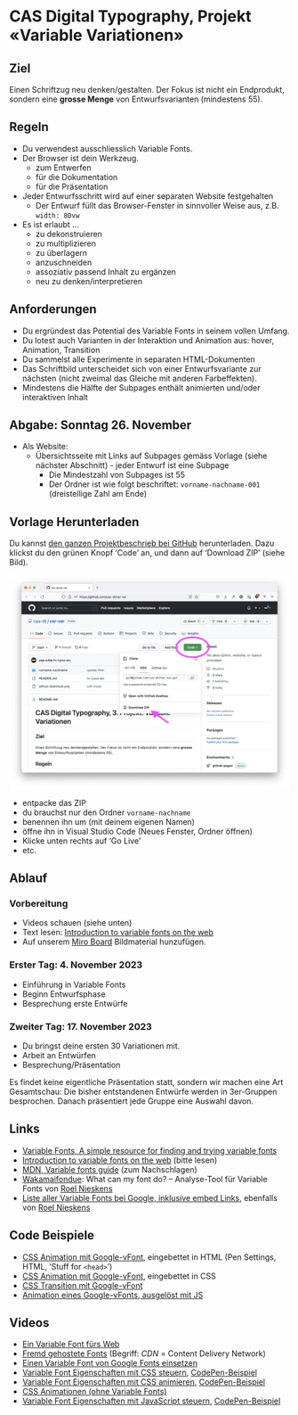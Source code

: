 # CAS Digital Typography, Projekt «Variable Variationen»

## Ziel

Einen Schriftzug neu denken/gestalten. Der Fokus ist nicht ein Endprodukt, sondern eine **grosse Menge** von Entwurfsvarianten (mindestens 55).

## Regeln

- Du verwendest ausschliesslich Variable Fonts.
- Der Browser ist dein Werkzeug.
  - zum  Entwerfen
  - für die Dokumentation
  - für die Präsentation
- Jeder Entwurfsschritt wird auf einer separaten Website festgehalten
  - Der Entwurf füllt das Browser-Fenster in sinnvoller Weise aus, z.B. `width: 80vw`
- Es ist erlaubt ...
  - zu dekonstruieren
  - zu multiplizieren
  - zu überlagern
  - anzuschneiden
  - assoziativ passend Inhalt zu ergänzen
  - neu zu denken/interpretieren

## Anforderungen

- Du ergründest das Potential des Variable Fonts in seinem vollen Umfang.
- Du lotest auch Varianten in der Interaktion und Animation aus: hover, Animation, Transition
- Du sammelst alle Experimente in separaten HTML-Dokumenten
- Das Schriftbild unterscheidet sich von einer Entwurfsvariante zur nächsten (nicht zweimal das Gleiche mit anderen Farbeffekten).
 - Mindestens die Hälfte der Subpages enthält animierten und/oder interaktiven Inhalt

## Abgabe: Sonntag 26. November

- Als Website:
  - Übersichtsseite mit Links auf Subpages gemäss Vorlage (siehe nächster Abschnitt)
  - jeder Entwurf ist eine Subpage
    - Die Mindestzahl von Subpages ist 55
    - Der Ordner ist wie folgt beschriftet: `vorname-nachname-001` (dreistellige Zahl am Ende)

## Vorlage Herunterladen

Du kannst [den ganzen Projektbeschrieb bei GitHub](https://github.com/cas-dt/var-var) herunterladen. Dazu klickst du den grünen Knopf ‘Code’ an, und dann auf ‘Download ZIP’ (siehe Bild).

![](github-download.png)

- entpacke das ZIP
- du brauchst nur den Ordner `vorname-nachname`
- benennen ihn um (mit deinem eigenen Namen)
- öffne ihn in Visual Studio Code (Neues Fenster, Ordner öffnen)
- Klicke unten rechts auf ‘Go Live’
- etc.

## Ablauf

### Vorbereitung

- Videos schauen (siehe unten)
- Text lesen: [Introduction to variable fonts on the web](https://web.dev/variable-fonts/)
- Auf unserem [Miro Board](https://miro.com/app/board/uXjVPMeIYus=/) Bildmaterial hunzufügen.

### Erster Tag: 4. November 2023

- Einführung in Variable Fonts
- Beginn Entwurfsphase
- Besprechung erste Entwürfe

### Zweiter Tag: 17. November 2023

- Du bringst deine ersten 30 Variationen mit.
- Arbeit an Entwürfen
- Besprechung/Präsentation

Es findet keine eigentliche Präsentation statt, sondern wir machen eine Art Gesamtschau: Die bisher entstandenen Entwürfe werden in 3er-Gruppen besprochen. Danach präsentiert jede Gruppe eine Auswahl davon.

## Links

- [Variable Fonts, A simple resource for finding and trying variable fonts](https://v-fonts.com/)
 - [Introduction to variable fonts on the web](https://web.dev/variable-fonts/) (bitte lesen)
 - [MDN, Variable fonts guide](https://developer.mozilla.org/en-US/docs/Web/CSS/CSS_Fonts/Variable_Fonts_Guide) (zum Nachschlagen)
 - [Wakamaifondue](https://wakamaifondue.com/beta/): What can my font do? – Analyse-Tool für Variable Fonts von [Roel Nieskens](https://pixelambacht.nl/)
 - [Liste aller Variable Fonts bei Google, inklusive embed Links](https://pixelambacht.nl/google-variable-fonts-links/), ebenfalls von [Roel Nieskens](https://pixelambacht.nl/)

## Code Beispiele

 - [CSS Animation mit Google-vFont](https://codepen.io/oolong32/pen/PobPmEL), eingebettet in HTML (Pen Settings, HTML, ‘Stuff for `<head>`’)
 - [CSS Animation mit Google-vFont](https://codepen.io/oolong32/pen/zYdJzxN), eingebettet in CSS
 - [CSS Transition mit Google-vFont](https://codepen.io/oolong32/pen/zYovoBo)
 - [Animation eines Google-vFonts, ausgelöst mit JS](https://codepen.io/oolong32/pen/dyOYWdK)

## Videos

- [Ein Variable Font fürs Web](https://youtu.be/CI8QvH_SDBs)
- [Fremd gehostete Fonts](https://youtu.be/bFMyAmIUzWo) (Begriff: *CDN* = Content Delivery Network)
- [Einen Variable Font von Google Fonts einsetzen](https://youtu.be/77T4RtF3O2A)
- [Variable Font Eigenschaften mit CSS steuern](https://youtu.be/xzBWTV2pJl8), [CodePen-Beispiel](https://codepen.io/oolong32/pen/zYovoBo)
- [Variable Font Eigenschaften mit CSS animieren](https://youtu.be/y4oW1T7R1es), [CodePen-Beispiel](https://codepen.io/oolong32/pen/PobPmEL)
- [CSS Animationen (ohne Variable Fonts)](https://www.youtube.com/watch?v=ahDRdPYjpFs)
- [Variable Font Eigenschaften mit JavaScript steuern](https://youtu.be/SKIJzeRfs_s), [CodePen-Beispiel](https://codepen.io/oolong32/pen/dyOYWdK)
